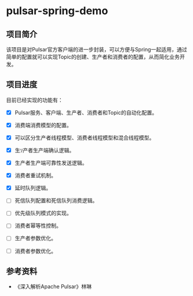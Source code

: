 # pulsar-spring-demo

## 项目简介

该项目是对Pulsar官方客户端的进一步封装，可以方便与Spring一起适用，通过简单的配置就可以实现Topic的创建、生产者和消费者的配置，从而简化业务开发。

## 项目进度

目前已经实现的功能有：

- [x] Pulsar服务、客户端、生产者、消费者和Topic的自动化配置。

- [x] 消费端消费模型的配置。

- [x] 可以区分生产者线程模型、消费者线程模型和混合线程模型。

- [x] 生ｿ产者生产端确认逻辑。

- [x] 生产者生产端可靠性发送逻辑。

- [x] 消费者重试机制。

- [x] 延时队列逻辑。

- [ ] 死信队列配置和死信队列消费逻辑。

- [ ] 优先级队列模式的实现。

- [ ] 消费者幂等性控制。

- [ ] 生产者参数优化。

- [ ] 消费者参数优化。

## 参考资料

* 《深入解析Apache Pulsar》林琳